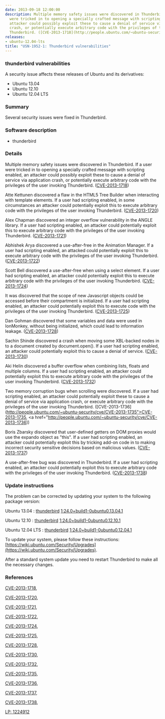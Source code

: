 ```yaml
---
date: 2013-09-18 12:00:00
description: Multiple memory safety issues were discovered in Thunderbird. If a user
  were tricked in to opening a specially crafted message with scripting enabled, an
  attacker could possibly exploit these to cause a denial of service via application
  crash, or potentially execute arbitrary code with the privileges of the user invoking
  Thunderbird. ([CVE-2013-1718](http://people.ubuntu.com/~ubuntu-security/cve/CVE-2013-1718))
releases:
- ubuntu-12.04-lts
title: "USN-1952-1: Thunderbird vulnerabilities"
---
```


### thunderbird vulnerabilities

A security issue affects these releases of Ubuntu and its derivatives:

* Ubuntu 13.04
* Ubuntu 12.10
* Ubuntu 12.04 LTS

### Summary

Several security issues were fixed in Thunderbird. 

### Software description

* thunderbird 

### Details

Multiple memory safety issues were discovered in Thunderbird. If a user were tricked in to opening a specially crafted message with scripting enabled, an attacker could possibly exploit these to cause a denial of service via application crash, or potentially execute arbitrary code with the privileges of the user invoking Thunderbird. ([CVE-2013-1718](http://people.ubuntu.com/~ubuntu-security/cve/CVE-2013-1718))

Atte Kettunen discovered a flaw in the HTML5 Tree Builder when interacting with template elements. If a user had scripting enabled, in some circumstances an attacker could potentially exploit this to execute arbitrary code with the privileges of the user invoking Thunderbird. ([CVE-2013-1720](http://people.ubuntu.com/~ubuntu-security/cve/CVE-2013-1720))

Alex Chapman discovered an integer overflow vulnerability in the ANGLE library. If a user had scripting enabled, an attacker could potentially exploit this to execute arbitrary code with the privileges of the user invoking Thunderbird. ([CVE-2013-1721](http://people.ubuntu.com/~ubuntu-security/cve/CVE-2013-1721))

Abhishek Arya discovered a use-after-free in the Animation Manager. If a user had scripting enabled, an attacked could potentially exploit this to execute arbitrary code with the privileges of the user invoking Thunderbird. ([CVE-2013-1722](http://people.ubuntu.com/~ubuntu-security/cve/CVE-2013-1722))

Scott Bell discovered a use-after-free when using a select element. If a user had scripting enabled, an attacker could potentially exploit this to execute arbitrary code with the privileges of the user invoking Thunderbird. ([CVE-2013-1724](http://people.ubuntu.com/~ubuntu-security/cve/CVE-2013-1724))

It was discovered that the scope of new Javascript objects could be accessed before their compartment is initialized. If a user had scripting enabled, an attacker could potentially exploit this to execute code with the privileges of the user invoking Thunderbird. ([CVE-2013-1725](http://people.ubuntu.com/~ubuntu-security/cve/CVE-2013-1725))

Dan Gohman discovered that some variables and data were used in IonMonkey, without being initialized, which could lead to information leakage. ([CVE-2013-1728](http://people.ubuntu.com/~ubuntu-security/cve/CVE-2013-1728))

Sachin Shinde discovered a crash when moving some XBL-backed nodes in to a document created by document.open(). If a user had scripting enabled, an attacker could potentially exploit this to cause a denial of service. ([CVE-2013-1730](http://people.ubuntu.com/~ubuntu-security/cve/CVE-2013-1730))

Aki Helin discovered a buffer overflow when combining lists, floats and multiple columns. If a user had scripting enabled, an attacker could potentially exploit this to execute arbitrary code with the privileges of the user invoking Thunderbird. ([CVE-2013-1732](http://people.ubuntu.com/~ubuntu-security/cve/CVE-2013-1732))

Two memory corruption bugs when scrolling were discovered. If a user had scripting enabled, an attacker could potentially exploit these to cause a denial of service via application crash, or execute arbitrary code with the privileges of the user invoking Thunderbird. ([CVE-2013-1736](http://people.ubuntu.com/~ubuntu-security/cve/CVE-2013-1735">CVE-2013-1735</a>, <a href="http://people.ubuntu.com/~ubuntu-security/cve/CVE-2013-1736))

Boris Zbarsky discovered that user-defined getters on DOM proxies would use the expando object as &quot;this&quot;. If a user had scripting enabled, an attacker could potentially exploit this by tricking add-on code in to making incorrect security sensitive decisions based on malicious values. ([CVE-2013-1737](http://people.ubuntu.com/~ubuntu-security/cve/CVE-2013-1737))

A use-after-free bug was discovered in Thunderbird. If a user had scripting enabled, an attacker could potentially exploit this to execute arbitrary code with the privileges of the user invoking Thunderbird. ([CVE-2013-1738](http://people.ubuntu.com/~ubuntu-security/cve/CVE-2013-1738)) 

### Update instructions

The problem can be corrected by updating your system to the following package version:

Ubuntu 13.04
 : [thunderbird](https://launchpad.net/ubuntu/+source/thunderbird) <span> [1:24.0+build1-0ubuntu0.13.04.1](https://launchpad.net/ubuntu/+source/thunderbird/1:24.0+build1-0ubuntu0.13.04.1) </span> 

Ubuntu 12.10
 : [thunderbird](https://launchpad.net/ubuntu/+source/thunderbird) <span> [1:24.0+build1-0ubuntu0.12.10.1](https://launchpad.net/ubuntu/+source/thunderbird/1:24.0+build1-0ubuntu0.12.10.1) </span> 

Ubuntu 12.04 LTS
 : [thunderbird](https://launchpad.net/ubuntu/+source/thunderbird) <span> [1:24.0+build1-0ubuntu0.12.04.1](https://launchpad.net/ubuntu/+source/thunderbird/1:24.0+build1-0ubuntu0.12.04.1) </span> 

To update your system, please follow these instructions: [https://wiki.ubuntu.com/Security/Upgrades](https://wiki.ubuntu.com/Security/Upgrades).

After a standard system update you need to restart Thunderbird to make all the necessary changes. 

### References

 [CVE-2013-1718](http://people.ubuntu.com/~ubuntu-security/cve/CVE-2013-1718), 

 [CVE-2013-1720](http://people.ubuntu.com/~ubuntu-security/cve/CVE-2013-1720), 

 [CVE-2013-1721](http://people.ubuntu.com/~ubuntu-security/cve/CVE-2013-1721), 

 [CVE-2013-1722](http://people.ubuntu.com/~ubuntu-security/cve/CVE-2013-1722), 

 [CVE-2013-1724](http://people.ubuntu.com/~ubuntu-security/cve/CVE-2013-1724), 

 [CVE-2013-1725](http://people.ubuntu.com/~ubuntu-security/cve/CVE-2013-1725), 

 [CVE-2013-1728](http://people.ubuntu.com/~ubuntu-security/cve/CVE-2013-1728), 

 [CVE-2013-1730](http://people.ubuntu.com/~ubuntu-security/cve/CVE-2013-1730), 

 [CVE-2013-1732](http://people.ubuntu.com/~ubuntu-security/cve/CVE-2013-1732), 

 [CVE-2013-1735](http://people.ubuntu.com/~ubuntu-security/cve/CVE-2013-1735), 

 [CVE-2013-1736](http://people.ubuntu.com/~ubuntu-security/cve/CVE-2013-1736), 

 [CVE-2013-1737](http://people.ubuntu.com/~ubuntu-security/cve/CVE-2013-1737), 

 [CVE-2013-1738](http://people.ubuntu.com/~ubuntu-security/cve/CVE-2013-1738), 

 [LP: 1224912](https://launchpad.net/bugs/1224912)
